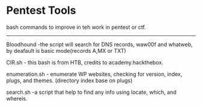 # Pentest Tools
bash commands to improve in teh work in pentest or ctf.

-------------------------------------------------------------------
Bloodhound     -the script will search for DNS records, waw00f and whatweb, by deafault is basic mode(records A,MX or TXT)

CIR.sh         - this bash is from HTB, credits to academy.hackthebox.

enumeration.sh - enumerate WP websites, checking for version, index, plugs, and themes. (directory index base on plugs)

search.sh      -a script that help to find any info using locate, which, and whereis.



